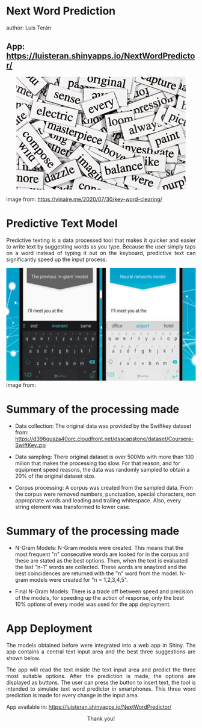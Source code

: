 Next Word Prediction
========================================================
author: Luis Terán

## App: <https://luisteran.shinyapps.io/NextWordPredictor/>

<div align="center">
  <img src="images/portada.jpg" height="300">
</div>

image from: <https://vinaire.me/2020/07/30/key-word-clearing/>

Predictive Text Model
========================================================

<p align="justify">Predictive texting is a data processed tool that makes it quicker and easier to write text by suggesting words as you type. Because the user simply taps on a word instead of typing it out on the keyboard, predictive text can significantly speed up the input process.</p>

<div align="center">
  <img src="images/teclados.jpg" height="300">
</div>
image from: <https://www.xatakandroid.com/aplicaciones-android/swiftkey-keyboard-comienza-a-usar-las-redes-neuronales-para-ofrecer-predicciones-mas-precisas>

Summary of the processing made
========================================================


- Data collection: The original data was provided by the Swiftkey dataset from: <https://d396qusza40orc.cloudfront.net/dsscapstone/dataset/Coursera-SwiftKey.zip>

- Data sampling: There original dataset is over 500Mb with more than 100 milion that makes the processing too slow. For that reason, and for equipment speed reasons, the data was randomly sampled to obtain a 20% of the original dataset size.

- Corpus processing: A corpus was created from the sampled data. From the corpus were removed numbers, punctuation, special characters, non appropriate words and leading and trailing whitespace. Also, every string element was transformed to lower case.



Summary of the processing made
========================================================

- N-Gram Models: N-Gram models were created. This means that the most frequent "n" consecutive words are looked for in the corpus and these are stated as the best options. Then, when the text is evaluated the last "n-1" words are collected. These words are anaylzed and the best coincidences are returned with the "n" word from the model. N-gram models were created for "n = 1,2,3,4,5". 

- Final N-Gram Models: There is a trade off between speed and precision of the models, for speeding up the action of response, only the best 10% options of every model was used for the app deployment.


App Deployment
========================================================

<p align="justify">
The models obtained before were integrated into a web app in Shiny. The app contains a central text input area and the best three suggestions are shown below. </p>
<p align="justify">
The app will read the text inside the text input area and predict the three most suitable options. After the prediction is made, the options are displayed as buttons. The user can press the button to insert text, the tool is intended to simulate text word predictor in smartphones. This three word prediction is made for every change in the input area.
</p>

App available in:
<https://luisteran.shinyapps.io/NextWordPredictor/>

<p align="center">
Thank you!
</p>


